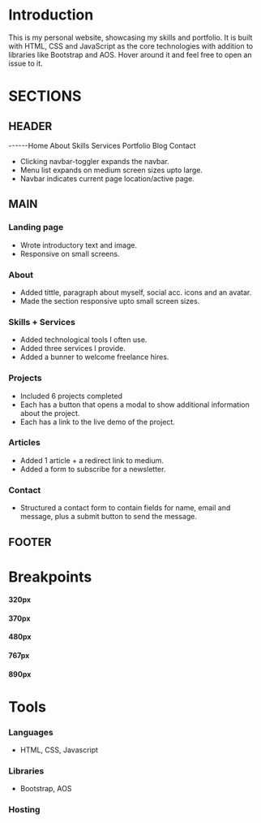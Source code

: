 # Introduction

This is my personal website, showcasing my skills and portfolio. It is built with HTML, CSS and JavaScript as the core technologies with addition to libraries like Bootstrap and AOS. Hover around it and feel free to open an issue to it.

# SECTIONS

## HEADER

------Home About Skills Services Portfolio Blog Contact

- Clicking navbar-toggler expands the navbar.
- Menu list expands on medium screen sizes upto large.
- Navbar indicates current page location/active page.

## MAIN

### Landing page

- Wrote introductory text and image.
- Responsive on small screens.

### About

- Added tittle, paragraph about myself, social acc. icons and an avatar.
- Made the section responsive upto small screen sizes.
<!-- ![assets/pic.jpeg](assets/pic.jpeg) -->

### Skills + Services

- Added technological tools I often use.
- Added three services I provide.
- Added a bunner to welcome freelance hires.

### Projects

- Included 6 projects completed
- Each has a button that opens a modal to show additional information about the project.
- Each has a link to the live demo of the project.

### Articles

- Added 1 article + a redirect link to medium.
- Added a form to subscribe for a newsletter.

### Contact

- Structured a contact form to contain fields for name, email and message, plus a submit button to send the message.

## FOOTER

# Breakpoints

#### 320px

#### 370px

#### 480px

#### 767px

#### 890px

# Tools

### Languages

- HTML, CSS, Javascript

### Libraries

- Bootstrap, AOS

### Hosting
